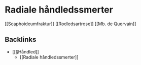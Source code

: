 # Radiale håndledssmerter
[[Scaphoideumfraktur]]
[[Rodledsartrose]]
[[Mb. de Quervain]]

## Backlinks
* [[§Håndled]]
	* [[Radiale håndledssmerter]]

<!-- #anki/tag/med/Orto #anki/deck/Medicine -->

<!-- {BearID:9DA747D4-A3AB-453A-9DCC-E61DC43662E7-54388-00007E999D530C1C} -->
